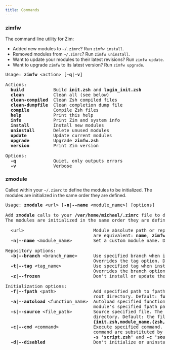 ```yaml
---
title: Commands
---
```


<!-- The fact that this formatting works is a miracle, though it's probably best not to touch it -->

### zimfw

The command line utility for Zim: 
 - Added new modules to `~/.zimrc`? Run `zimfw install`.
 - Removed modules from `~/.zimrc`? Run `zimfw uninstall`.
 - Want to update your modules to their latest revisions? Run `zimfw update`.
 - Want to upgrade `zimfw` to its latest version? Run `zimfw upgrade`.

<pre>Usage: <b>zimfw</b> &lt;action&gt; [<b>-q</b>|<b>-v</b>]

Actions:
  <b>build</b>           Build <b>init.zsh</b> and <b>login_init.zsh</b>
  <b>clean</b>           Clean all (see below)
  <b>clean-compiled</b>  Clean Zsh compiled files
  <b>clean-dumpfile</b>  Clean completion dump file
  <b>compile</b>         Compile Zsh files
  <b>help</b>            Print this help
  <b>info</b>            Print Zim and system info
  <b>install</b>         Install new modules
  <b>uninstall</b>       Delete unused modules
  <b>update</b>          Update current modules
  <b>upgrade</b>         Upgrade <b>zimfw.zsh</b>
  <b>version</b>         Print Zim version

Options:
  <b>-q</b>              Quiet, only outputs errors
  <b>-v</b>              Verbose
</pre>


### zmodule
Called within your `~/.zimrc` to define the modules to be initialized. 
The modules are initialized in the same order they are defined.

<pre>Usage: <b>zmodule</b> &lt;url&gt; [<b>-n</b>|<b>--name</b> &lt;module_name&gt;] [options]

Add <b>zmodule</b> calls to your <b>/var/home/michael/.zimrc</b> file to define the modules to be initialized.
The modules are initialized in the same order they are defined.

  &lt;url&gt;                          Module absolute path or repository URL. The following URL formats
                                 are equivalent: <b>name</b>, <b>zimfw/name</b>, <b>https://github.com/zimfw/name.git</b>.
  <b>-n</b>|<b>--name</b> &lt;module_name&gt;        Set a custom module name. Default: the last component in the &lt;url&gt;.

Repository options:
  <b>-b</b>|<b>--branch</b> &lt;branch_name&gt;      Use specified branch when installing and updating the module.
                                 Overrides the tag option. Default: <b>master</b>.
  <b>-t</b>|<b>--tag</b> &lt;tag_name&gt;            Use specified tag when installing and updating the module.
                                 Overrides the branch option.
  <b>-z</b>|<b>--frozen</b>                    Don&apos;t install or update the module.

Initialization options:
  <b>-f</b>|<b>--fpath</b> &lt;path&gt;              Add specified path to fpath. The path is relative to the module
                                 root directory. Default: <b>functions</b>, if the subdirectory exists.
  <b>-a</b>|<b>--autoload</b> &lt;function_name&gt;  Autoload specified function. Default: all valid names inside the
                                 module&apos;s specified fpath paths.
  <b>-s</b>|<b>--source</b> &lt;file_path&gt;        Source specified file. The file path is relative to the module root
                                 directory. Default: the file with largest size matching
                                 <b>{init.zsh,module_name.{zsh,plugin.zsh,zsh-theme,sh}}</b>, if any exist.
  <b>-c</b>|<b>--cmd</b> &lt;command&gt;             Execute specified command. Occurrences of the <b>{}</b> placeholder in the
                                 command are substituted by the module root directory path.
                                 <b>-s &apos;script.zsh&apos;</b> and <b>-c &apos;source {}/script.zsh&apos;</b> are equivalent.
  <b>-d</b>|<b>--disabled</b>                  Don&apos;t initialize or uninstall the module.
</pre>